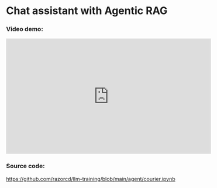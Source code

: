 # Chat assistant with Agentic RAG

### Video demo:

<iframe width="560" height="315" src="https://www.youtube.com/embed/J4KAB6Y6h90?si=lnz6TKxosCvLbm8H" title="YouTube video player" frameborder="0" allow="accelerometer; autoplay; clipboard-write; encrypted-media; gyroscope; picture-in-picture; web-share" referrerpolicy="strict-origin-when-cross-origin" allowfullscreen></iframe>

### Source code:

https://github.com/razorcd/llm-training/blob/main/agent/courier.ipynb